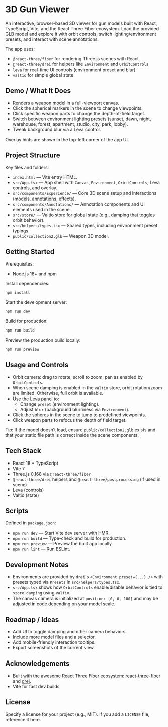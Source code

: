 # 3D Gun Viewer

An interactive, browser-based 3D viewer for gun models built with React, TypeScript, Vite, and the React Three Fiber ecosystem. Load the provided GLB model and explore it with orbit controls, switch lighting/environment presets, and interact with scene annotations.

The app uses:
- `@react-three/fiber` for rendering Three.js scenes with React
- `@react-three/drei` for helpers like `Environment` and `OrbitControls`
- `leva` for real-time UI controls (environment preset and blur)
- `valtio` for simple global state

## Demo / What It Does
- Renders a weapon model in a full-viewport canvas.
- Click the spherical markers in the scene to change viewpoints.
- Click specific weapon parts to change the depth-of-field target.
- Switch between environment lighting presets (sunset, dawn, night, warehouse, forest, apartment, studio, city, park, lobby).
- Tweak background blur via a Leva control.

Overlay hints are shown in the top-left corner of the app UI.

## Project Structure

Key files and folders:
- `index.html` — Vite entry HTML.
- `src/App.tsx` — App shell with `Canvas`, `Environment`, `OrbitControls`, Leva controls, and overlay.
- `src/components/Experience/` — Core 3D scene setup and interactions (models, annotations, effects).
- `src/components/Annotations/` — Annotation components and UI elements used in the scene.
- `src/store/` — Valtio store for global state (e.g., damping that toggles orbit behavior).
- `src/helpers/types.tsx` — Shared types, including environment preset typings.
- `public/collection2.glb` — Weapon 3D model.

## Getting Started

Prerequisites:
- Node.js 18+ and npm

Install dependencies:
```bash
npm install
```

Start the development server:
```bash
npm run dev
```

Build for production:
```bash
npm run build
```

Preview the production build locally:
```bash
npm run preview
```

## Usage and Controls
- Orbit camera: drag to rotate, scroll to zoom, pan as enabled by `OrbitControls`.
- When scene damping is enabled in the `valtio` store, orbit rotation/zoom are limited. Otherwise, full orbit is available.
- Use the Leva panel to:
  - Change `preset` (environment lighting).
  - Adjust `blur` (background blurriness via `Environment`).
- Click the spheres in the scene to jump to predefined viewpoints.
- Click weapon parts to refocus the depth of field target.

Tip: If the model doesn’t load, ensure `public/collection2.glb` exists and that your static file path is correct inside the scene components.

## Tech Stack
- React 18 + TypeScript
- Vite 7
- Three.js 0.168 via `@react-three/fiber`
- `@react-three/drei` helpers and `@react-three/postprocessing` (if used in scene)
- Leva (controls)
- Valtio (state)

## Scripts
Defined in `package.json`:
- `npm run dev` — Start Vite dev server with HMR.
- `npm run build` — Type-check and build for production.
- `npm run preview` — Preview the built app locally.
- `npm run lint` — Run ESLint.

## Development Notes
- Environments are provided by `drei`'s `<Environment preset={...} />` with presets typed via `Presets` in `src/helpers/types.tsx`.
- `src/App.tsx` shows how `OrbitControls` enable/disable behavior is tied to `store.damping` using `valtio`.
- The canvas camera is initialized at `position: [0, 0, 100]` and may be adjusted in code depending on your model scale.

## Roadmap / Ideas
- Add UI to toggle damping and other camera behaviors.
- Include more model files and a selector.
- Add mobile-friendly interaction tooltips.
- Export screenshots of the current view.

## Acknowledgements
- Built with the awesome React Three Fiber ecosystem: [react-three-fiber](https://github.com/pmndrs/react-three-fiber) and [drei](https://github.com/pmndrs/drei).
- Vite for fast dev builds.

## License
Specify a license for your project (e.g., MIT). If you add a `LICENSE` file, reference it here.

